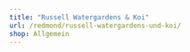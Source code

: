 ```yaml
---
title: "Russell Watergardens & Koi"
url: /redmond/russell-watergardens-und-koi/
shop: Allgemein
---
```


